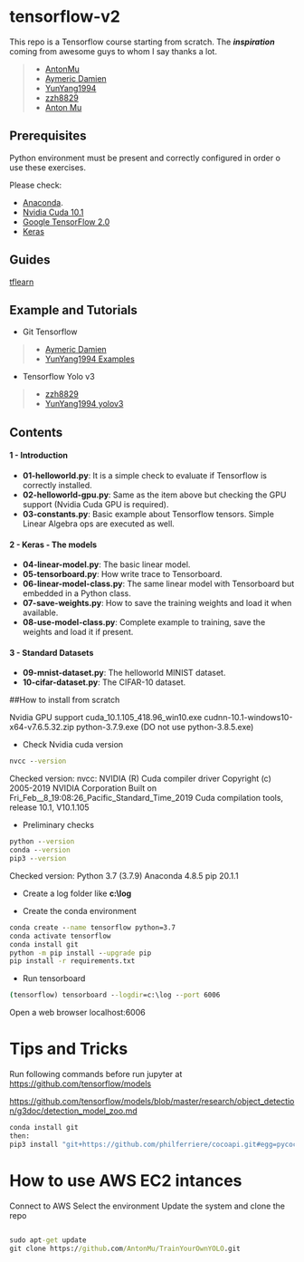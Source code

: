 # tensorflow-v2

This repo is a Tensorflow course starting from scratch. The ***inspiration*** coming from awesome guys to whom I say thanks a lot.
> - [AntonMu](https://github.com/AntonMu/TrainYourOwnYOLO)
> - [Aymeric Damien](https://github.com/aymericdamien)
> - [YunYang1994](https://github.com/YunYang1994)
> - [zzh8829](https://github.com/zzh8829)
> - [Anton Mu](https://github.com/AntonMu)



## Prerequisites

Python environment must be present and correctly configured in order o use these exercises.

Please check:
* [Anaconda](https://www.continuum.io).
* [Nvidia Cuda 10.1](https://developer.nvidia.com/cuda-10.1-download-archive-base)
* [Google TensorFlow 2.0](https://www.tensorflow.org/)
* [Keras](https://keras.io/)


## Guides
[tflearn](http://tflearn.org)


## Example and Tutorials

* Git Tensorflow
> - [Aymeric Damien](https://github.com/aymericdamien)
> - [YunYang1994 Examples](https://github.com/YunYang1994/TensorFlow2.0-Examples)


* Tensorflow Yolo v3
> - [zzh8829](https://github.com/zzh8829/yolov3-tf2)
> - [YunYang1994 yolov3](https://github.com/YunYang1994/tensorflow-yolov3)


## Contents

#### 1 - Introduction
- **01-helloworld.py**: It is a simple check to evaluate if Tensorflow is correctly installed.
- **02-helloworld-gpu.py**: Same as the item above but checking the GPU support (Nvidia Cuda GPU is required).
- **03-constants.py**: Basic example about Tensorflow tensors. Simple Linear Algebra ops are executed as well.

#### 2 - Keras - The models
- **04-linear-model.py**: The basic linear model.
- **05-tensorboard.py**: How write trace to Tensorboard.
- **06-linear-model-class.py**: The same linear model with Tensorboard but embedded in a Python class.
- **07-save-weights.py**: How to save the training weights and load it when available.
- **08-use-model-class.py**: Complete example to training, save the weights and load it if present.

#### 3 - Standard Datasets
- **09-mnist-dataset.py**: The helloworld MINIST dataset.
- **10-cifar-dataset.py**: The CIFAR-10 dataset.




##How to install from scratch


Nvidia GPU support
cuda_10.1.105_418.96_win10.exe
cudnn-10.1-windows10-x64-v7.6.5.32.zip
python-3.7.9.exe (DO not use python-3.8.5.exe)

- Check Nvidia cuda version
``` cmd
nvcc --version
```
Checked version:
nvcc: NVIDIA (R) Cuda compiler driver
Copyright (c) 2005-2019 NVIDIA Corporation
Built on Fri_Feb__8_19:08:26_Pacific_Standard_Time_2019
Cuda compilation tools, release 10.1, V10.1.105


- Preliminary checks
``` cmd
python --version
conda --version
pip3 --version
```

Checked version:
Python 3.7 (3.7.9)
Anaconda 4.8.5
pip 20.1.1


- Create a log folder like **c:\log**

- Create the conda environment
``` cmd
conda create --name tensorflow python=3.7
conda activate tensorflow
conda install git
python -m pip install --upgrade pip
pip install -r requirements.txt
```

- Run tensorboard
``` cmd
(tensorflow) tensorboard --logdir=c:\log --port 6006
```

Open a web browser
localhost:6006


# Tips and Tricks
Run following commands before run jupyter at 
https://github.com/tensorflow/models

https://github.com/tensorflow/models/blob/master/research/object_detection/g3doc/detection_model_zoo.md

``` cmd
conda install git
then:
pip3 install "git+https://github.com/philferriere/cocoapi.git#egg=pycocotools&subdirectory=PythonAPI"
```



# How to use AWS EC2 intances


Connect to AWS
Select the environment 
Update the system and clone the repo 
``` cmd

sudo apt-get update
git clone https://github.com/AntonMu/TrainYourOwnYOLO.git
```

